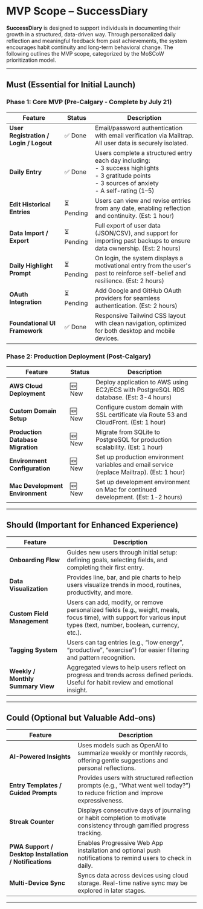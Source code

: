 # MVP Scope – SuccessDiary

**SuccessDiary** is designed to support individuals in documenting their growth in a structured, data-driven way. Through personalized daily reflection and meaningful feedback from past achievements, the system encourages habit continuity and long-term behavioral change. The following outlines the MVP scope, categorized by the MoSCoW prioritization model.

---

## Must (Essential for Initial Launch)

### Phase 1: Core MVP (Pre-Calgary - Complete by July 21)
| Feature                                | Status | Description                                                                                                                                                |
| -------------------------------------- | ------ | ---------------------------------------------------------------------------------------------------------------------------------------------------------- |
| **User Registration / Login / Logout** | ✅ Done | Email/password authentication with email verification via Mailtrap. All user data is securely isolated.                                                    |
| **Daily Entry**                        | ✅ Done | Users complete a structured entry each day including:<br>- 3 success highlights<br>- 3 gratitude points<br>- 3 sources of anxiety<br>- A self-rating (1–5) |
| **Edit Historical Entries**            | ⏳ Pending | Users can view and revise entries from any date, enabling reflection and continuity. (Est: 1 hour)                                                        |
| **Data Import / Export**               | ⏳ Pending | Full export of user data (JSON/CSV), and support for importing past backups to ensure data ownership. (Est: 2 hours)                                      |
| **Daily Highlight Prompt**             | ⏳ Pending | On login, the system displays a motivational entry from the user's past to reinforce self-belief and resilience. (Est: 2 hours)                           |
| **OAuth Integration**                  | ⏳ Pending | Add Google and GitHub OAuth providers for seamless authentication. (Est: 2 hours)                                                                          |
| **Foundational UI Framework**          | ✅ Done | Responsive Tailwind CSS layout with clean navigation, optimized for both desktop and mobile devices.                                                        |

### Phase 2: Production Deployment (Post-Calgary)
| Feature                                | Status | Description                                                                                                                                                |
| -------------------------------------- | ------ | ---------------------------------------------------------------------------------------------------------------------------------------------------------- |
| **AWS Cloud Deployment**              | 🆕 New | Deploy application to AWS using EC2/ECS with PostgreSQL RDS database. (Est: 3-4 hours)                                                                    |
| **Custom Domain Setup**               | 🆕 New | Configure custom domain with SSL certificate via Route 53 and CloudFront. (Est: 1 hour)                                                                   |
| **Production Database Migration**      | 🆕 New | Migrate from SQLite to PostgreSQL for production scalability. (Est: 1 hour)                                                                               |
| **Environment Configuration**          | 🆕 New | Set up production environment variables and email service (replace Mailtrap). (Est: 1 hour)                                                               |
| **Mac Development Environment**        | 🆕 New | Set up development environment on Mac for continued development. (Est: 1-2 hours)                                                                          |

---

## Should (Important for Enhanced Experience)

| Feature                           | Description                                                                                                                                                           |
| --------------------------------- | --------------------------------------------------------------------------------------------------------------------------------------------------------------------- |
| **Onboarding Flow**               | Guides new users through initial setup: defining goals, selecting fields, and completing their first entry.                                                           |
| **Data Visualization**            | Provides line, bar, and pie charts to help users visualize trends in mood, routines, productivity, and more.                                                          |
| **Custom Field Management**       | Users can add, modify, or remove personalized fields (e.g., weight, meals, focus time), with support for various input types (text, number, boolean, currency, etc.). |
| **Tagging System**                | Users can tag entries (e.g., “low energy”, “productive”, “exercise”) for easier filtering and pattern recognition.                                                    |
| **Weekly / Monthly Summary View** | Aggregated views to help users reflect on progress and trends across defined periods. Useful for habit review and emotional insight.                                  |

---

## Could (Optional but Valuable Add-ons)

| Feature                                                | Description                                                                                                                      |
| ------------------------------------------------------ | -------------------------------------------------------------------------------------------------------------------------------- |
| **AI-Powered Insights**                                | Uses models such as OpenAI to summarize weekly or monthly records, offering gentle suggestions and personal reflections.         |
| **Entry Templates / Guided Prompts**                   | Provides users with structured reflection prompts (e.g., “What went well today?”) to reduce friction and improve expressiveness. |
| **Streak Counter**                                     | Displays consecutive days of journaling or habit completion to motivate consistency through gamified progress tracking.          |
| **PWA Support / Desktop Installation / Notifications** | Enables Progressive Web App installation and optional push notifications to remind users to check in daily.                      |
| **Multi-Device Sync**                                  | Syncs data across devices using cloud storage. Real-time native sync may be explored in later stages.                            |

---
